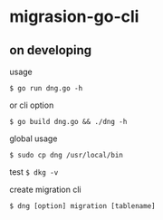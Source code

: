 # migrasion-go-cli

## on developing

usage

`$ go run dng.go -h`

or cli option

`$ go build dng.go && ./dng -h`

global usage

`$ sudo cp dng /usr/local/bin`

test
`$ dkg -v`

create migration cli

`$ dng [option] migration [tablename]`